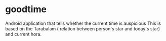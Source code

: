 # goodtime
Android application that tells whether the current time is auspicious
This is based on the Tarabalam ( relation between person's star and today's star) and current hora. 
